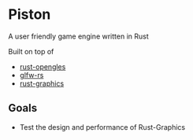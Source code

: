 Piston
======

A user friendly game engine written in Rust

Built on top of
* [rust-opengles](https://github.com/bvssvni/rust-opengles)
* [glfw-rs](https://github.com/bvssvni/glfw-rs)
* [rust-graphics](https://github.com/bvssvni/rust-graphics)

## Goals

* Test the design and performance of Rust-Graphics

